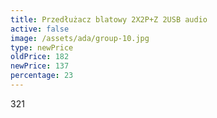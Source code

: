 ```yaml
---
title: Przedłużacz blatowy 2X2P+Z 2USB audio
active: false
image: /assets/ada/group-10.jpg
type: newPrice
oldPrice: 182
newPrice: 137
percentage: 23
---
```

321
